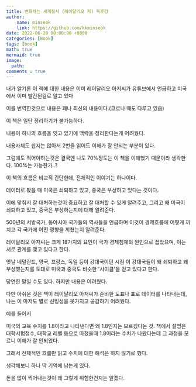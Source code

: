 ```yaml
---
title: 변화하는 세계질서 (레이달리오 저) 독후감
author: 
    name: minseok
    link: https://github.com/kkminseok
date: 2022-06-20 00:00:00 +0800
categories: [Book]
tags: [book]
math: true
mermaid: true
image: 
  path: 
comments : true
---
```



내가 알기론 이 책에 대한 내용은 이미 레이달리오 아저씨가 유튜브에서 언급하고 미국에서 이미 발간된걸로 알고 있다

이를 번역한것으로 내용은 꽤나 최신의 내용이다.(코로나 때도 다루고 있음)

이 책은 일단 정리하기가 불가능하다.

내용이 하나의 흐름을 잇고 있기에 맥락을 정리한다는게 어려웠다.

내용자체도 쉽지는 않아서 2번을 읽어도 이해가 잘 안되는 부분이 있다.

그럼에도 적어야하는것은 결국엔 나도 70%정도는 이 책을 이해했기 때문이라 생각한다. 100%는 가능한가..?

이 책의 흐름은 비교적 간단한데, 전체적인 이야기는 하나이다.

데이터로 봤을 때 미국은 쇠퇴하고 있고, 중국은 부상하고 있다는 것이다.

이에 맞춰서 잘 대처하는것이 중요하고 잘 대처할 수 있게 알려주고, 그리고 왜 미국이 쇠퇴하고 있고, 중국은 부상하는지에 대해 알려준다.

500년의 서방국가, 동아시아 국가들의 역사들을 언급하며 이것이 경제흐름에 어떻게 끼치고 각 국가에 어떤 영향을 끼쳤는지 알려준다.

레이달리오 아저씨는 크게 18가지의 요인이 국가 경제침체의 원인으로 꼽았으며, 이는 서로 관계를 맺고 있다고 한다.

옛날 네덜란드, 영국, 프랑스, 독일 등이 강대국이던 시점 이 강대국들이 왜 쇠퇴하고 왜 부상했는지를 토대로 미국과 중국도 비슷한 '사이클'을 걷고 있다고 한다.

당연한 말일 수도 있다. 하지만 내용은 어려웠다.

다만 아쉬운 것은 책이 레이달리오 아저씨가 준비한 도표나 표로 데이터를 나타내는데, 나는 이 마저도 별로 신빙성을 못가지고 공감하기 어려웠다.

예를 들어서

미국의 교육 수치를 1.8이라고 나타낸다면 왜 1.8인지는 모르겠다는 것. 책에서 설명은 대학시험점수, 대학교 레벨 등으로 따졌을때 1.8이라는 수치가 나왔다는데 그 과정을 모르니 이해가 잘 안되었다.

그래서 전체적인 흐름만 읽고 수치에 대한 해석은 하지 않기로 했다. 

생각해보니 하나 딱 기억에 남는게 있다.

돈을 많이 찍어내는것이 왜 그렇게 위험한건지는 알겠다.